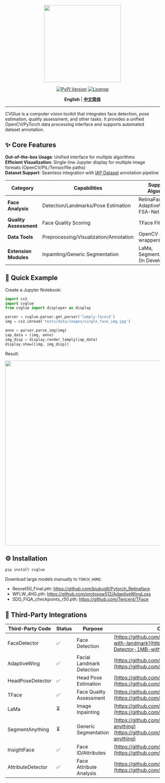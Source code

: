<div align="center">
<img src="docs/icon1.png" width="250"/>

[![PyPI Version](https://img.shields.io/pypi/v/cvglue)](https://pypi.org/project/cvglue/) 
[![License](https://img.shields.io/badge/license-MIT-blue.svg)](LICENSE)

**English** | [**中文简体**](./README.md)

</div>

----
CVGlue is a computer vision toolkit that integrates face detection, pose estimation, quality assessment, and other tasks. It provides a unified OpenCV/PyTorch data processing interface and supports automated dataset annotation.


## ✨ Core Features
**Out-of-the-box Usage**: Unified interface for multiple algorithms  
**Efficient Visualization**: Single-line Jupyter display for multiple image formats (OpenCV/PIL/Tensor/file paths)  
**Dataset Support**: Seamless integration with [IAP Dataset](https://github.com/Lamply/IAPDataset) annotation pipeline

| Category        | Capabilities                     | Supported Algorithms                   |
|-----------------|----------------------------------|----------------------------------------|
| **Face Analysis** | Detection/Landmarks/Pose Estimation | RetinaFace, AdaptiveWingLoss, FSA-Net  |
| **Quality Assessment** | Face Quality Scoring           | TFace FIQA                             |
| **Data Tools**    | Preprocessing/Visualization/Annotation | OpenCV & PyTorch wrappers            |
| **Extension Modules** | Inpainting/Generic Segmentation | LaMa, SegmentAnything (In Development) |


## 🚀 Quick Example

Create a Jupyter Notebook:

```python
import cv2
import cvglue
from cvglue import displayer as display

parser = cvglue.parser.get_parser('lamply-faceid')
img = cv2.imread('tests/data/images/single_face_img.jpg')

anno = parser.parse_img(img)
iap_data = (img, anno)
img_disp = display.render_lamply(iap_data)
display.show([img, img_disp])
```

Result:
<div align="center"> <img src="docs/output.png" width="600"/> </div>

## ⚙️ Installation

```bash
pip install cvglue
```

Download large models manually to `TORCH_HOME`:
- Resnet50_Final.pth: https://github.com/biubug6/Pytorch_Retinaface
- WFLW_4HG.pth: https://github.com/protossw512/AdaptiveWingLoss
- SDD_FIQA_checkpoints_r50.pth: https://github.com/Tencent/TFace


## 🔌 Third-Party Integrations

| Third-Party Code  | Status | Purpose                   | Original Project                                                                                                         |
| ----------------- | ------ | ------------------------- | ------------------------------------------------------------------------------------------------------------------------ |
| FaceDetector      | ✅      | Face Detection            | [https://github.com/biubug6/Face-Detector-1MB-with-landmark](https://github.com/biubug6/Face-Detector-1MB-with-landmark) |
| AdaptiveWing      | ✅      | Facial Landmark Detection | [https://github.com/protossw512/AdaptiveWingLoss](https://github.com/protossw512/AdaptiveWingLoss)                       |
| HeadPoseDetector  | ✅      | Head Pose Estimation      | [https://github.com/shamangary/FSA-Net](https://github.com/shamangary/FSA-Net)                                           |
| TFace             | ✅      | Face Quality Assessment   | [https://github.com/Tencent/TFace](https://github.com/Tencent/TFace)                                                     |
| LaMa              | ⏳      | Image Inpainting          | [https://github.com/advimman/lama](https://github.com/advimman/lama)                                                     |
| SegmentAnything   | ⏳      | Generic Segmentation      | [https://github.com/facebookresearch/segment-anything](https://github.com/facebookresearch/segment-anything)             |
| InsightFace       | ✅      | Face ID/Attributes        | [https://github.com/TreB1eN/InsightFace_Pytorch](https://github.com/TreB1eN/InsightFace_Pytorch)                         |
| AttributeDetector | ✅      | Face Attribute Analysis   | [https://github.com/ageitgey/face_recognition](https://github.com/ageitgey/face_recognition)                             |
